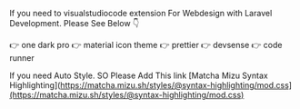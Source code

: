 If you need to visualstudiocode extension For Webdesign with Laravel Development.
Please See Below 👇

👉 one dark pro
👉 material icon theme
👉 prettier
👉 devsense
👉 code runner

If you need Auto Style. SO Please Add This link [Matcha Mizu Syntax Highlighting](https://matcha.mizu.sh/styles/@syntax-highlighting/mod.css](https://matcha.mizu.sh/styles/@syntax-highlighting/mod.css)
